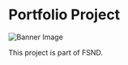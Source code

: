 # Portfolio Project

![Banner Image](https://raw.githubusercontent.com/imarchu/portfolio-project/master/images/readme_portfolio_image.PNG)

This project is part of FSND.